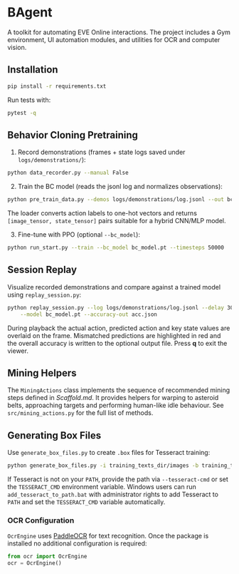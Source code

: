 # BAgent
<!-- version: 0.4.3 | path: README.md -->

A toolkit for automating EVE Online interactions. The project includes a Gym environment, UI automation modules, and utilities for OCR and computer vision.

## Installation

```bash
pip install -r requirements.txt
```

Run tests with:

```bash
pytest -q
```

## Behavior Cloning Pretraining

1. Record demonstrations (frames + state logs saved under `logs/demonstrations/`):

```bash
python data_recorder.py --manual False
```

2. Train the BC model (reads the jsonl log and normalizes observations):

```bash
python pre_train_data.py --demos logs/demonstrations/log.jsonl --out bc_model.pt
```

The loader converts action labels to one-hot vectors and returns
`[image_tensor, state_tensor]` pairs suitable for a hybrid CNN/MLP model.

3. Fine-tune with PPO (optional `--bc_model`):

```bash
python run_start.py --train --bc_model bc_model.pt --timesteps 50000
```

## Session Replay

Visualize recorded demonstrations and compare against a trained model using
`replay_session.py`:

```bash
python replay_session.py --log logs/demonstrations/log.jsonl --delay 300 \
    --model bc_model.pt --accuracy-out acc.json
```

During playback the actual action, predicted action and key state values are
overlaid on the frame. Mismatched predictions are highlighted in red and the
overall accuracy is written to the optional output file. Press **q** to exit the
viewer.

## Mining Helpers

The ``MiningActions`` class implements the sequence of recommended mining
steps defined in *Scaffold.md*. It provides helpers for warping to asteroid
belts, approaching targets and performing human-like idle behaviour. See
``src/mining_actions.py`` for the full list of methods.

## Generating Box Files

Use `generate_box_files.py` to create `.box` files for Tesseract training:

```bash
python generate_box_files.py -i training_texts_dir/images -b training_texts_dir/box
```

If Tesseract is not on your `PATH`, provide the path via `--tesseract-cmd` or
set the `TESSERACT_CMD` environment variable. Windows users can run
`add_tesseract_to_path.bat` with administrator rights to add Tesseract to
`PATH` and set the `TESSERACT_CMD` variable automatically.

### OCR Configuration

`OcrEngine` uses [PaddleOCR](https://github.com/PaddlePaddle/PaddleOCR) for
text recognition. Once the package is installed no additional configuration is
required:

```python
from ocr import OcrEngine
ocr = OcrEngine()
```
